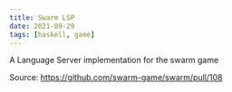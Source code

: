 ```yaml
---
title: Swarm LSP
date: 2021-09-29
tags: [haskell, game]
---
```


A Language Server implementation for the swarm game

Source: https://github.com/swarm-game/swarm/pull/108
